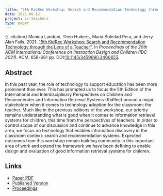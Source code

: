 ```yaml
---
title: "5th KidRec Workshop: Search and Recommendation Technology through the Lens of a Teacher"
date: 2021-06-12
project: ir-teachers
type: paper
---
```



{: .citation}
Monica Landoni, Theo Huibers, Maria Soledad Pera, and Jerry Alan Fails. 2021. ["5th KidRec Workshop:  Search and Recommendation Technology through the Lens of a Teacher"](#). In <cite>Proceedings of the 20th ACM International Conference on Interaction Design and Children (IDC 2021)</cite>. ACM, 658-661 pp. DOI:[10.1145/3459990.3460655](https://dl.acm.org/doi/fullHtml/10.1145/3459990.3460655).

## Abstract

In this past year, the role of technology to support education has been more prominent than ever. This has prompted us to focus the 5th Edition of the International and Interdisciplinary Perspectives on Children and Recommender and Information Retrieval Systems (KidRec) around a major stakeholder when it comes to technology adoption for the classroom: the teacher. Much like in the previous editions of the workshop, our priority remains understanding what is good when it comes to information retrieval systems for children, this time from the perspectives of teachers. In order to control scope of our discussion and continue to advance knowledge in this area, we focus on technology that enables information discovery in the classroom context: search and recommendation systems. Expected outcomes from this workshop remain building community in this important area of work and extend the framework we have been defining to enable design and evaluation of good information retrieval systems for children.

## Links

* [Paper PDF](https://dl.acm.org/doi/fullHtml/10.1145/3459990.3460655)
* [Published Version](https://dl.acm.org/doi/fullHtml/10.1145/3459990.3460655)
* [Proceedings](https://dl.acm.org/doi/proceedings/10.1145/3459990)
